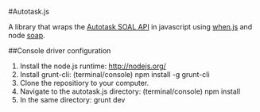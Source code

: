 #Autotask.js

A library that wraps the [Autotask SOAL API](https://www.autotask.net/help/content/Userguides/T_WebServicesAPIv1_5.pdf) in javascript using [when.js](https://github.com/cujojs/when) and node [soap](https://www.npmjs.org/package/soap). 

##Console driver configuration

1. Install the node.js runtime: http://nodejs.org/
1. Install grunt-cli: (terminal/console) npm install -g grunt-cli
1. Clone the repositiory to your computer. 
1. Navigate to the autotask.js directory: (terminal/console) npm install
1. In the same directory: grunt dev